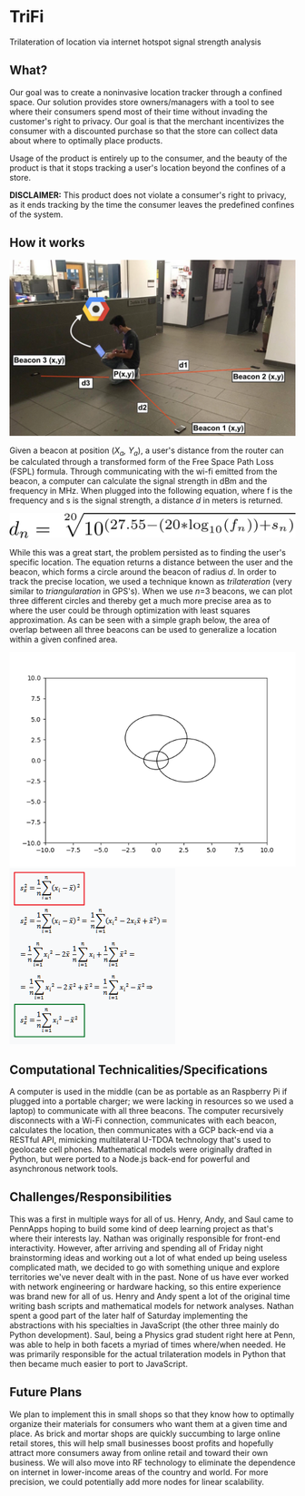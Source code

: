 # TriFi
Trilateration of location via internet hotspot signal strength analysis

## What?

Our goal was to create a noninvasive location tracker through a confined space. Our solution provides store owners/managers with a tool to see where their consumers spend most of their time without invading the customer's right to privacy. Our goal is that the merchant incentivizes the consumer with a discounted purchase so that the store can collect data about where to optimally place products.

Usage of the product is entirely up to the consumer, and the beauty of the product is that it stops tracking a user's location beyond the confines of a store.

**DISCLAIMER:** This product does not violate a consumer's right to privacy, as it ends tracking by the time the consumer leaves the predefined confines of the system.

## How it works
![demo.png](demo.png)

Given a beacon at position (<i>X<sub>a</sub>, Y<sub>a</sub></i>), a user's distance from the router can be calculated through a transformed form of the Free Space Path Loss (FSPL) formula. Through communicating with the wi-fi emitted from the beacon, a computer can calculate the signal strength in dBm and the frequency in MHz. When plugged into the following equation, where f is the frequency and s is the signal strength, a distance *d* in meters is returned.

![math.png](distance.png)

While this was a great start, the problem persisted as to finding the user's specific location. The equation returns a distance between the user and the beacon, which forms a circle around the beacon of radius *d*. In order to track the precise location, we used a technique known as *trilateration* (very similar to *triangularation* in GPS's). When we use *n*=3 beacons, we can plot three different circles and thereby get a much more precise area as to where the user could be through optimization with least squares approximation. As can be seen with a simple graph below, the area of overlap between all three beacons can be used to generalize a location within a given confined area.

![graph.png](graph.png) ![squares.gif](squares.gif)

## Computational Technicalities/Specifications
A computer is used in the middle (can be as portable as an Raspberry Pi if plugged into a portable charger; we were lacking in resources so we used a laptop) to communicate with all three beacons. The computer recursively disconnects with a Wi-Fi connection, communicates with each beacon, calculates the location, then communicates with a GCP back-end via a RESTful API, mimicking multilateral U-TDOA technology that's used to geolocate cell phones. Mathematical models were originally drafted in Python, but were ported to a Node.js back-end for powerful and asynchronous network tools. 

## Challenges/Responsibilities
This was a first in multiple ways for all of us. Henry, Andy, and Saul came to PennApps hoping to build some kind of deep learning project as that's where their interests lay. Nathan was originally responsible for front-end interactivity. However, after arriving and spending all of Friday night brainstorming ideas and working out a lot of what ended up being useless complicated math, we decided to go with something unique and explore territories we've never dealt with in the past. None of us have ever worked with network engineering or hardware hacking, so this entire experience was brand new for all of us. Henry and Andy spent a lot of the original time writing bash scripts and mathematical models for network analyses. Nathan spent a good part of the later half of Saturday implementing the abstractions with his specialties in JavaScript (the other three mainly do Python development). Saul, being a Physics grad student right here at Penn, was able to help in both facets a myriad of times where/when needed. He was primarily responsible for the actual trilateration models in Python that then became much easier to port to JavaScript.

## Future Plans
We plan to implement this in small shops so that they know how to optimally organize their materials for consumers who want them at a given time and place. As brick and mortar shops are quickly succumbing to large online retail stores, this will help small businesses boost profits and hopefully attract more consumers away from online retail and toward their own business. We will also move into RF technology to eliminate the dependence on internet in lower-income areas of the country and world. For more precision, we could potentially add more nodes for linear scalability. 

